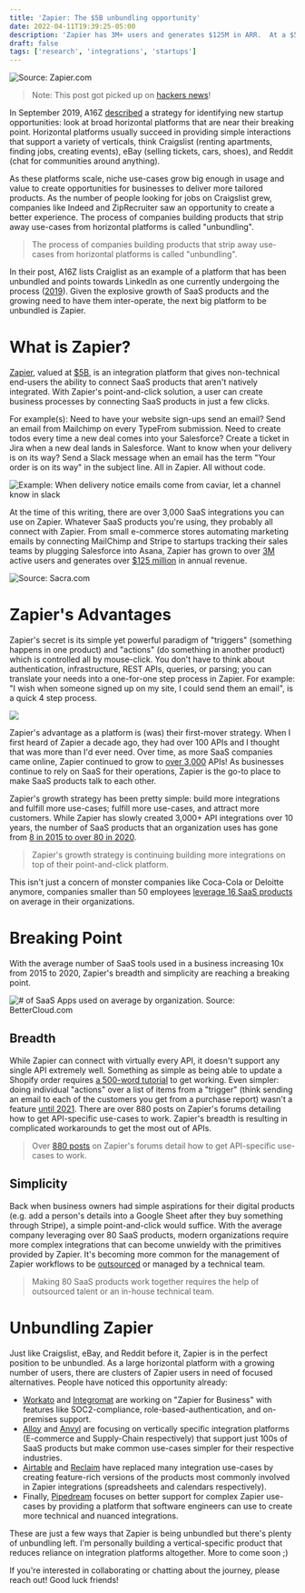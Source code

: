 ```yaml
---
title: 'Zapier: The $5B unbundling opportunity'
date: 2022-04-11T19:39:25-05:00
description: 'Zapier has 3M+ users and generates $125M in ARR.  At a $5B valuation, its fast-growing horizontal platform is unable to meet the demands of all of its customers.  The increase of underserved Zapier customers presents an opportunity.'
draft: false
tags: ['research', 'integrations', 'startups']
---
```


![Source: Zapier.com](/img/cover-zapier.png 'https://zapier.com/learn/zapier-quick-start-guide/quick-start-create-zap/')

> Note: This post got picked up on [hackers news](https://news.ycombinator.com/item?id=31003071)!

In September 2019, A16Z [described](https://a16z.com/2019/09/11/platforms-verticals-unbundling/) a strategy for identifying new startup opportunities: look at broad horizontal platforms that are near their breaking point. Horizontal platforms usually succeed in providing simple interactions that support a variety of verticals, think Craigslist (renting apartments, finding jobs, creating events), eBay (selling tickets, cars, shoes), and Reddit (chat for communities around anything).

As these platforms scale, niche use-cases grow big enough in usage and value to create opportunities for businesses to deliver more tailored products. As the number of people looking for jobs on Craigslist grew, companies like Indeed and ZipRecruiter saw an opportunity to create a better experience. The process of companies building products that strip away use-cases from horizontal platforms is called "unbundling".

> The process of companies building products that strip away use-cases from horizontal platforms is called "unbundling".

In their post, A16Z lists Craiglist as an example of a platform that has been unbundled and points towards LinkedIn as one currently undergoing the process ([2019](https://a16z.com/2019/09/11/platforms-verticals-unbundling/)). Given the explosive growth of SaaS products and the growing need to have them inter-operate, the next big platform to be unbundled is Zapier.

# What is Zapier?

[Zapier](http://zapier.com/), valued at [$5B](https://www.forbes.com/sites/alexkonrad/2021/03/08/zapier-bootstraps-to-5-billion-valuation/?sh=111366b81c8e), is an integration platform that gives non-technical end-users the ability to connect SaaS products that aren't natively integrated. With Zapier's point-and-click solution, a user can create business processes by connecting SaaS products in just a few clicks.

For example(s): Need to have your website sign-ups send an email? Send an email from Mailchimp on every TypeFrom submission. Need to create todos every time a new deal comes into your Salesforce? Create a ticket in Jira when a new deal lands in Salesforce. Want to know when your delivery is on its way? Send a Slack message when an email has the term "Your order is on its way" in the subject line. All in Zapier. All without code.

![Example: When delivery notice emails come from caviar, let a channel know in slack
](/img/zapier-delivery-notice.png)

At the time of this writing, there are over 3,000 SaaS integrations you can use on Zapier. Whatever SaaS products you're using, they probably all connect with Zapier. From small e-commerce stores automating marketing emails by connecting MailChimp and Stripe to startups tracking their sales teams by plugging Salesforce into Asana, Zapier has grown to over [3M](https://www.drift.com/blog/how-zapier-grew/) active users and generates over [$125 million](https://sacra.com/research/zapier-netflix-productivity/#:~:text=Zapier%20hit%20%24120M%20in,50%25%20from%20the%20year%20prior.) in annual revenue.

![Source: Sacra.com](/img/zapier-arr.png 'https://sacra.com/research/zapier-netflix-productivity/#:~:text=Zapier%20hit%20%24120M%20in,50%25%20from%20the%20year%20prior.')

# Zapier's Advantages

Zapier's secret is its simple yet powerful paradigm of "triggers" (something happens in one product) and "actions" (do something in another product) which is controlled all by mouse-click. You don't have to think about authentication, infrastructure, REST APIs, queries, or parsing; you can translate your needs into a one-for-one step process in Zapier. For example: "I wish when someone signed up on my site, I could send them an email", is a quick 4 step process.

![](/img/zapier-steps.png)

Zapier's advantage as a platform is (was) their first-mover strategy. When I first heard of Zapier a decade ago, they had over 100 APIs and I thought that was more than I'd ever need. Over time, as more SaaS companies came online, Zapier continued to grow to [over 3,000](https://zapier.com/platform) APIs! As businesses continue to rely on SaaS for their operations, Zapier is the go-to place to make SaaS products talk to each other.

Zapier's growth strategy has been pretty simple: build more integrations and fulfill more use-cases; fulfill more use-cases, and attract more customers. While Zapier has slowly created 3,000+ API integrations over 10 years, the number of SaaS products that an organization uses has gone from [8 in 2015 to over 80 in 2020](https://medium.com/@sequeira/zapier-the-5b-unbundling-opportunity-ee28dccca4b6#:~:text=8%20in%202015%20to%20over%2080%20in%202020).

> Zapier's growth strategy is continuing building more integrations on top of their point-and-click platform.

This isn't just a concern of monster companies like Coca-Cola or Deloitte anymore, companies smaller than 50 employees [leverage 16 SaaS products](https://explodingtopics.com/blog/saas-statistics) on average in their organizations.

# Breaking Point

With the average number of SaaS tools used in a business increasing 10x from 2015 to 2020, Zapier's breadth and simplicity are reaching a breaking point.

![# of SaaS Apps used on average by organization. Source: BetterCloud.com](/img/zapier-apps-used.png 'http://pages.bettercloud.com/rs/719-KZY-706/images/2020_StateofSaaSOpsReport.pdf?mkt_tok=NzE5LUtaWS03MDYAAAF8LQdmoC7u54xbqxNwp0au4Zk7SiYaaqq2vupXFxCvaP5vY8gSQtlGFsUsRI8oj5Fl2m5PwIZUUAlzVZL_-hUEQ2RdNqgEzDAmZA5bZtowS_v-zMs')

## Breadth

While Zapier can connect with virtually every API, it doesn't support any single API extremely well. Something as simple as being able to update a Shopify order requires [a 500-word tutorial](https://community.zapier.com/featured-articles-65/how-to-update-an-order-in-shopify-6696) to get working. Even simpler: doing individual "actions" over a list of items from a "trigger" (think sending an email to each of the customers you get from a purchase report) wasn't a feature [until 2021](https://zapier.com/help/create/other-functions/loop-your-zap-actions). There are over 880 posts on Zapier's forums detailing how to get API-specific use-cases to work. Zapier's breadth is resulting in complicated workarounds to get the most out of APIs.

> Over [880 posts](https://community.zapier.com/search?q=workarounds) on Zapier's forums detail how to get API-specific use-cases to work.

## Simplicity

Back when business owners had simple aspirations for their digital products (e.g. add a person's details into a Google Sheet after they buy something through Stripe), a simple point-and-click would suffice. With the average company leveraging over 80 SaaS products, modern organizations require more complex integrations that can become unwieldy with the primitives provided by Zapier. It's becoming more common for the management of Zapier workflows to be [outsourced](https://www.upwork.com/ab/profiles/search/?q=zapier&user_pref=2) or managed by a technical team.

> Making 80 SaaS products work together requires the help of outsourced talent or an in-house technical team.

# Unbundling Zapier

Just like Craigslist, eBay, and Reddit before it, Zapier is in the perfect position to be unbundled. As a large horizontal platform with a growing number of users, there are clusters of Zapier users in need of focused alternatives. People have noticed this opportunity already:

- [Workato](http://workato.com/) and [Integromat](http://make.com/) are working on "Zapier for Business" with features like SOC2-compliance, role-based-authentication, and on-premises support.
- [Alloy](https://runalloy.com/) and [Anvyl](http://anvyl.com/) are focusing on vertically specific integration platforms (E-commerce and Supply-Chain respectively) that support just 100s of SaaS products but make common use-cases simpler for their respective industries.
- [Airtable](https://airtable.com/) and [Reclaim](https://reclaim.ai/) have replaced many integration use-cases by creating feature-rich versions of the products most commonly involved in Zapier integrations (spreadsheets and calendars respectively).
- Finally, [Pipedream](https://pipedream.com/) focuses on better support for complex Zapier use-cases by providing a platform that software engineers can use to create more technical and nuanced integrations.

These are just a few ways that Zapier is being unbundled but there's plenty of unbundling left. I'm personally building a vertical-specific product that reduces reliance on integration platforms altogether. More to come soon ;)

If you're interested in collaborating or chatting about the journey, please reach out! Good luck friends!
